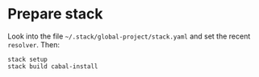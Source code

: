 Prepare stack
=============

Look into the file `~/.stack/global-project/stack.yaml` and set the recent `resolver`. Then:

    stack setup
    stack build cabal-install

